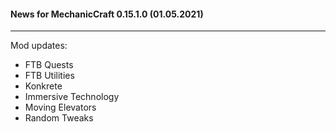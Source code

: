 #### News for MechanicCraft 0.15.1.0 (01.05.2021)
------------------------------------------------------------------------------------------------------------------------------------------------

Mod updates:
- FTB Quests
- FTB Utilities
- Konkrete
- Immersive Technology
- Moving Elevators
- Random Tweaks